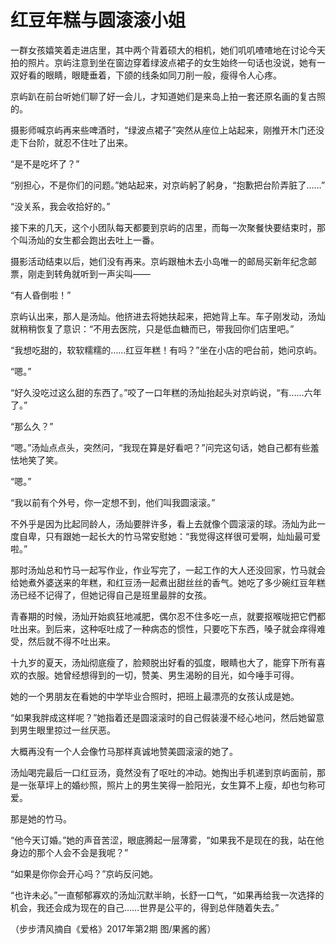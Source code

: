 # 红豆年糕与圆滚滚小姐

一群女孩嬉笑着走进店里，其中两个背着硕大的相机，她们叽叽喳喳地在讨论今天拍的照片。京屿注意到坐在窗边穿着绿波点裙子的女生始终一句话也没说，她有一双好看的眼睛，眼睫垂着，下颌的线条如同刀削一般，瘦得令人心疼。 

京屿趴在前台听她们聊了好一会儿，才知道她们是来岛上拍一套还原名画的复古照的。 

摄影师喊京屿再来些啤酒时，“绿波点裙子”突然从座位上站起来，刚推开木门还没走下台阶，就忍不住吐了出来。 

“是不是吃坏了？” 

“别担心，不是你们的问题。”她站起来，对京屿躬了躬身，“抱歉把台阶弄脏了……” 

“没关系，我会收拾好的。” 

接下来的几天，这个小团队每天都要到京屿的店里，而每一次聚餐快要结束时，那个叫汤灿的女生都会跑出去吐上一番。 

摄影活动结束以后，她们没有再来。京屿跟柚木去小岛唯一的邮局买新年纪念邮票，刚走到转角就听到一声尖叫—— 

“有人昏倒啦！” 

京屿认出来，那人是汤灿。他挤进去将她扶起来，把她背上车。车子刚发动，汤灿就稍稍恢复了意识：“不用去医院，只是低血糖而已，带我回你们店里吧。” 

“我想吃甜的，软软糯糯的……红豆年糕！有吗？”坐在小店的吧台前，她问京屿。 

“嗯。” 

“好久没吃过这么甜的东西了。”咬了一口年糕的汤灿抬起头对京屿说，“有……六年了。” 

“那么久？” 

“嗯。”汤灿点点头，突然问，“我现在算是好看吧？”问完这句话，她自己都有些羞怯地笑了笑。 

“嗯。” 

“我以前有个外号，你一定想不到，他们叫我圆滚滚。” 

不外乎是因为比起同龄人，汤灿要胖许多，看上去就像个圆滚滚的球。汤灿为此一度自卑，只有跟她一起长大的竹马常安慰她：“我觉得这样很可爱啊，灿灿最可爱啦。” 

那时汤灿总和竹马一起写作业，作业写完了，一起工作的大人还没回家，竹马就会给她煮外婆送来的年糕，和红豆汤一起煮出甜丝丝的香气。她吃了多少碗红豆年糕汤已经不记得了，但她记得自己是班里最胖的女孩。 

青春期的时候，汤灿开始疯狂地减肥，偶尔忍不住多吃一点，就要抠喉咙把它們都吐出来。到后来，这种呕吐成了一种病态的惯性，只要吃下东西，嗓子就会痒得难受，然后就不得不吐出来。 

十九岁的夏天，汤灿彻底瘦了，脸颊脱出好看的弧度，眼睛也大了，能穿下所有喜欢的衣服。她曾经想得到的一切，赞美、男生渴盼的目光，如今唾手可得。 

她的一个男朋友在看她的中学毕业合照时，把班上最漂亮的女孩认成是她。 

“如果我胖成这样呢？”她指着还是圆滚滚时的自己假装漫不经心地问，然后她留意到男生眼里掠过一丝厌恶。 

大概再没有一个人会像竹马那样真诚地赞美圆滚滚的她了。 

汤灿喝完最后一口红豆汤，竟然没有了呕吐的冲动。她掏出手机递到京屿面前，那是一张草坪上的婚纱照，照片上的男生笑得一脸阳光，女生算不上瘦，却也匀称可爱。 

那是她的竹马。 

“他今天订婚。”她的声音苦涩，眼底腾起一层薄雾，“如果我不是现在的我，站在他身边的那个人会不会是我呢？” 

“如果是你你会开心吗？”京屿反问她。 

“也许未必。”一直郁郁寡欢的汤灿沉默半晌，长舒一口气，“如果再给我一次选择的机会，我还会成为现在的自己……世界是公平的，得到总伴随着失去。” 

（步步清风摘自《爱格》2017年第2期 图/果酱的酱）